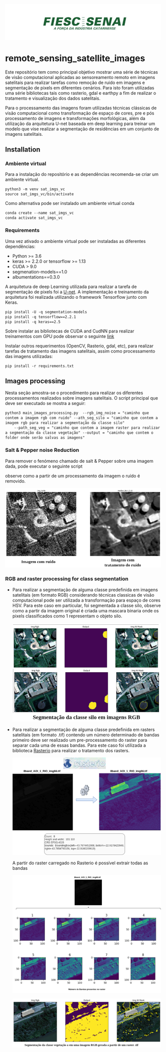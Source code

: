 ![Documentação - Swagger](docs/readme/images/logo_senai.png)

# remote_sensing_satellite_images

Este repositório tem como principal objetivo mostrar uma série de técnicas de visão computacional aplicadas ao sensoreamento remoto em imagens satelitais para realizar tarefas como remoção de ruido em imagens e segmentação de pixels em diferentes cenários. Para isto foram utilizadas uma série bibliotecas tais como rasterio, gdal e earthpy a fim de realizar o tratamento e visualização dos dados satelitais.  

Para o processamento das imagens foram utilizadas técnicas clássicas de visão computacional como transformação de espaço de cores, pre e pós processamento de imagens e transformações morfológicas, além da utilização da arquitetura U-net baseada em deep learning para treinar um modelo que vise realizar a segmentação de residências em um conjunto de imagens satelitais.

## Installation

### Ambiente virtual
Para a instalação do repositório e as dependências recomenda-se criar um ambiente virtual. 

```
python3 -m venv sat_imgs_vc
source sat_imgs_vc/bin/activate
```
Como alternativa pode ser instalado um ambiente virtual conda 

```
conda create --name sat_imgs_vc
conda activate sat_imgs_vc
```
### Requirements
Uma vez ativado o ambiente virtual pode ser instaladas as diferentes dependências:  

  - Python >= 3.6
  - keras >= 2.2.0 or tensorflow >= 1.13
  - CUDA > 9.0
  - segmenation-models==1.0
  - albumentations==0.3.0 

A arquitetura de deep Learning  utilizada para realizar a tarefa de segmentação de pixels foi a [U-net](https://arxiv.org/abs/1505.04597). A implementação e treinamento da arquitetura foi realizada utilizando
o framework Tensorflow junto com Keras. 

```
pip install -U -q segmentation-models
pip install -q tensorflow==2.2.1
pip install -q keras==2.5
```
Sobre instalar as bibliotecas de CUDA and CudNN para realizar treinamentos com GPU pode observar o seguinte [link](https://santhoshpkumar.github.io/Cuda-Install-and-Setup/)
 

Instalar outros requerimentos (OpenCV, Rasterio, gdal, etc), para realizar tarefas de tratamento das imagens satelitais, assim como processamento das imagens utilizadas: 

```
pip install -r requirements.txt
```
## Images processing
Nesta seção amostra-se o procedimento para realizar os diferentes processamentos realizados sobre imagens satelitais. 
O script principal que deve ser executado se mostra a seguir: 

```
python3 main_images_processing.py  --rgb_img_noise = "caminho que contem a imagem rgb com ruido" --ath_seg_silo = "caminho que contem a imagem rgb para realizar a segmentação da classe silo"
    --path_seg_veg = "caminho que contem a imagem raster para realizar a segmentação da classe vegetação" --output = "caminho que contem o folder onde serão salvas as imagens"
```

### Salt & Pepper noise Reduction

Para remover o fenómeno chamado de salt & Pepper sobre uma imagem dada, pode executar o seguinte script


observe como a partir de um processamento da imagem o ruído é removido. 

![Documentação - Swagger](docs/readme/images/img_ruido_sp.png)

### RGB and raster processing for class segmentation

- Para realizar a segmentação de alguma classe predefinida em imagens satelitais (em formato RGB) considerando técnicas classicas de visão computacional pode ser utilizada a transformação para espaço de cores HSV. Para este caso em particular, foi segmentada a classe silo, observe como a partir da imagem original é criada uma mascara binaria onde os pixels classificados como 1 representam o objeto silo.

  ![Documentação - Swagger](docs/readme/images/seg_silo.png)

- Para realizar a segmentação de alguma classe predefinida em rasters satelitais (em formato .tif) contendo um número determinado de bandas primeiro deve ser realizado um pre-processamento do raster para separar cada uma de essas bandas. Para este caso foi utilizada a biblioteca [Rasterio](https://rasterio.readthedocs.io/en/stable/) para realizar o tratamento dos rasters.  

  ![Documentação - Swagger](docs/readme/images/raster_io_images.png)

  A partir do raster carregado no Rasterio é possível extrair todas as bandas

  ![Documentação - Swagger](docs/readme/images/divisao_raster_bandas.png)
  

  ![Documentação - Swagger](docs/readme/images/seg_veg.png)

  








